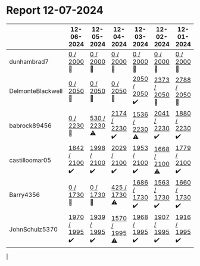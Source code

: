 # Report 12-07-2024
| | 12-06-2024 | 12-05-2024 | 12-04-2024 | 12-03-2024 | 12-02-2024 | 12-01-2024 | 11-30-2024 |
| --- | --- | --- | --- | --- | --- | --- | --- |
| dunhambrad7 | [0 / 2000](https://www.myfitnesspal.com/food/diary/dunhambrad7?date=2024-12-06) :no_entry_sign: | [0 / 2000](https://www.myfitnesspal.com/food/diary/dunhambrad7?date=2024-12-05) :no_entry_sign: | [0 / 2000](https://www.myfitnesspal.com/food/diary/dunhambrad7?date=2024-12-04) :no_entry_sign: | [0 / 2000](https://www.myfitnesspal.com/food/diary/dunhambrad7?date=2024-12-03) :no_entry_sign: | [0 / 2000](https://www.myfitnesspal.com/food/diary/dunhambrad7?date=2024-12-02) :no_entry_sign: | [0 / 2000](https://www.myfitnesspal.com/food/diary/dunhambrad7?date=2024-12-01) :no_entry_sign: | [0 / 2000](https://www.myfitnesspal.com/food/diary/dunhambrad7?date=2024-11-30) :no_entry_sign: |
| DelmonteBlackwell | [0 / 2050](https://www.myfitnesspal.com/food/diary/DelmonteBlackwell?date=2024-12-06) :no_entry_sign: | [0 / 2050](https://www.myfitnesspal.com/food/diary/DelmonteBlackwell?date=2024-12-05) :no_entry_sign: | [0 / 2050](https://www.myfitnesspal.com/food/diary/DelmonteBlackwell?date=2024-12-04) :no_entry_sign: | [2050 / 2050](https://www.myfitnesspal.com/food/diary/DelmonteBlackwell?date=2024-12-03) :heavy_check_mark: | [2373 / 2050](https://www.myfitnesspal.com/food/diary/DelmonteBlackwell?date=2024-12-02) :no_entry_sign: | [2788 / 2050](https://www.myfitnesspal.com/food/diary/DelmonteBlackwell?date=2024-12-01) :no_entry_sign: | [2237 / 2050](https://www.myfitnesspal.com/food/diary/DelmonteBlackwell?date=2024-11-30) :no_entry_sign: |
| babrock89456 | [0 / 2230](https://www.myfitnesspal.com/food/diary/babrock89456?date=2024-12-06) :no_entry_sign: | [530 / 2230](https://www.myfitnesspal.com/food/diary/babrock89456?date=2024-12-05) :warning: | [2174 / 2230](https://www.myfitnesspal.com/food/diary/babrock89456?date=2024-12-04) :heavy_check_mark: | [1536 / 2230](https://www.myfitnesspal.com/food/diary/babrock89456?date=2024-12-03) :warning: | [2041 / 2230](https://www.myfitnesspal.com/food/diary/babrock89456?date=2024-12-02) :heavy_check_mark: | [1880 / 2230](https://www.myfitnesspal.com/food/diary/babrock89456?date=2024-12-01) :heavy_check_mark: | [2144 / 2230](https://www.myfitnesspal.com/food/diary/babrock89456?date=2024-11-30) :heavy_check_mark: |
| castilloomar05 | [1842 / 2100](https://www.myfitnesspal.com/food/diary/castilloomar05?date=2024-12-06) :heavy_check_mark: | [1998 / 2100](https://www.myfitnesspal.com/food/diary/castilloomar05?date=2024-12-05) :heavy_check_mark: | [2029 / 2100](https://www.myfitnesspal.com/food/diary/castilloomar05?date=2024-12-04) :heavy_check_mark: | [1953 / 2100](https://www.myfitnesspal.com/food/diary/castilloomar05?date=2024-12-03) :heavy_check_mark: | [1668 / 2100](https://www.myfitnesspal.com/food/diary/castilloomar05?date=2024-12-02) :warning: | [1779 / 2100](https://www.myfitnesspal.com/food/diary/castilloomar05?date=2024-12-01) :heavy_check_mark: | [1796 / 2100](https://www.myfitnesspal.com/food/diary/castilloomar05?date=2024-11-30) :heavy_check_mark: |
| Barry4356 | [0 / 1730](https://www.myfitnesspal.com/food/diary/Barry4356?date=2024-12-06) :no_entry_sign: | [0 / 1730](https://www.myfitnesspal.com/food/diary/Barry4356?date=2024-12-05) :no_entry_sign: | [425 / 1730](https://www.myfitnesspal.com/food/diary/Barry4356?date=2024-12-04) :warning: | [1686 / 1730](https://www.myfitnesspal.com/food/diary/Barry4356?date=2024-12-03) :heavy_check_mark: | [1563 / 1730](https://www.myfitnesspal.com/food/diary/Barry4356?date=2024-12-02) :heavy_check_mark: | [1660 / 1730](https://www.myfitnesspal.com/food/diary/Barry4356?date=2024-12-01) :heavy_check_mark: | [2149 / 1730](https://www.myfitnesspal.com/food/diary/Barry4356?date=2024-11-30) :no_entry_sign: |
| JohnSchulz5370 | [1970 / 1995](https://www.myfitnesspal.com/food/diary/JohnSchulz5370?date=2024-12-06) :heavy_check_mark: | [1939 / 1995](https://www.myfitnesspal.com/food/diary/JohnSchulz5370?date=2024-12-05) :heavy_check_mark: | [1570 / 1995](https://www.myfitnesspal.com/food/diary/JohnSchulz5370?date=2024-12-04) :warning: | [1968 / 1995](https://www.myfitnesspal.com/food/diary/JohnSchulz5370?date=2024-12-03) :heavy_check_mark: | [1907 / 1995](https://www.myfitnesspal.com/food/diary/JohnSchulz5370?date=2024-12-02) :heavy_check_mark: | [1916 / 1995](https://www.myfitnesspal.com/food/diary/JohnSchulz5370?date=2024-12-01) :heavy_check_mark: | [1788 / 1995](https://www.myfitnesspal.com/food/diary/JohnSchulz5370?date=2024-11-30) :heavy_check_mark: |
|